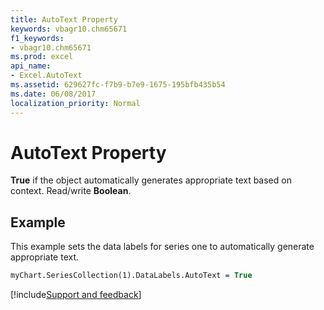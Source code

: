```yaml
---
title: AutoText Property
keywords: vbagr10.chm65671
f1_keywords:
- vbagr10.chm65671
ms.prod: excel
api_name:
- Excel.AutoText
ms.assetid: 629627fc-f7b9-b7e9-1675-195bfb435b54
ms.date: 06/08/2017
localization_priority: Normal
---
```



# AutoText Property

 **True** if the object automatically generates appropriate text based on context. Read/write **Boolean**.


## Example

This example sets the data labels for series one to automatically generate appropriate text.


```vb
myChart.SeriesCollection(1).DataLabels.AutoText = True
```

[!include[Support and feedback](~/includes/feedback-boilerplate.md)]